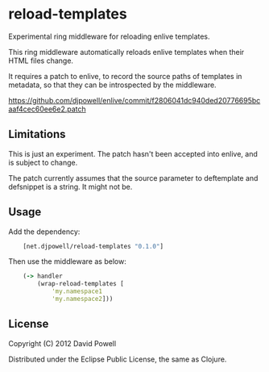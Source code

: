 # reload-templates

Experimental ring middleware for reloading enlive templates.

This ring middleware automatically reloads enlive templates when their HTML files change.

It requires a patch to enlive, to record the source paths of templates in metadata, so that they can be
introspected by the middleware.

  https://github.com/djpowell/enlive/commit/f2806041dc940ded20776695bcaaf4cec60ee6e2.patch


## Limitations

This is just an experiment.  The patch hasn't been accepted into enlive, and is subject to change.

The patch currently assumes that the source parameter to deftemplate and defsnippet is a string.  It might not be.


## Usage

Add the dependency:

```clojure
    [net.djpowell/reload-templates "0.1.0"]
```

Then use the middleware as below:

```clojure
    (-> handler
        (wrap-reload-templates [
            'my.namespace1
            'my.namespace2]))
```

## License

Copyright (C) 2012 David Powell

Distributed under the Eclipse Public License, the same as Clojure.
